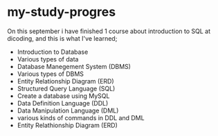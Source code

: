 # my-study-progres

On this september i have finished 1 course about introduction to SQL at dicoding, and this is what I've learned;
- Introduction to Database
- Various types of data
- Database Manegement System (DBMS)
- Various types of DBMS
- Entity Relationship Diagram (ERD)
- Structured Query Language (SQL)
- Create a database using MySQL
- Data Definition Language (DDL)
- Data Manipulation Language (DML)
- various kinds of commands in DDL and DML
- Entity Relathionship Diagram (ERD)
